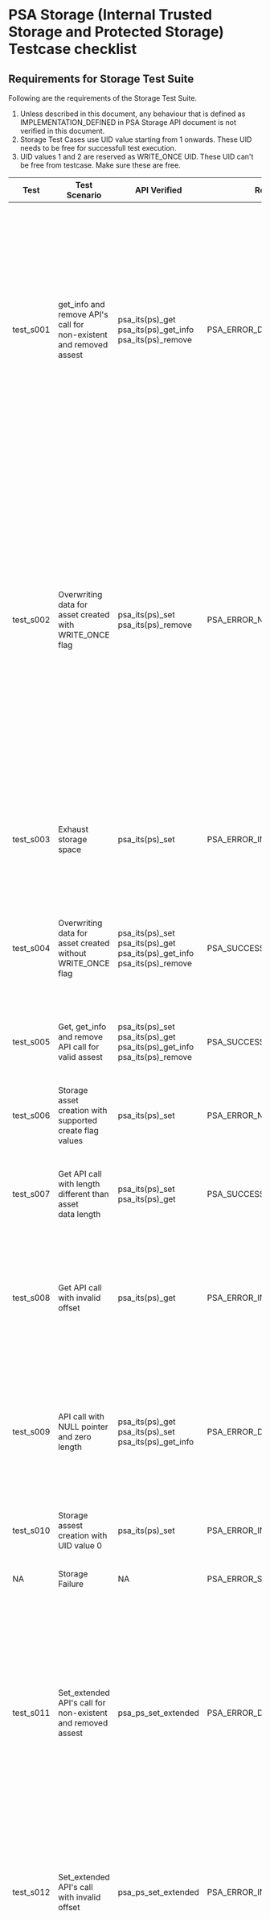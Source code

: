 # PSA Storage (Internal Trusted Storage and Protected Storage) Testcase checklist

## Requirements for Storage Test Suite

Following are the requirements of the Storage Test Suite. <br />

1. Unless described in this document, any behaviour that is defined as IMPLEMENTATION_DEFINED in PSA Storage API document is not verified in this document. <br />
2. Storage Test Cases use UID value starting from 1 onwards. These UID needs to be free for successfull test execution.<br />
3. UID values 1 and 2 are reserved as WRITE_ONCE UID. These UID can't be free from testcase. Make sure these are free.<br />

| Test      | Test Scenario                         | API Verified   | Return Value            | Test Algorithm      | UID Usage              |
|-----------|---------------------------------------|----------------|-------------------------|---------------------|------------------------|
| test_s001 | get_info and remove API's call for <br /> non-existent and removed assest | psa_its(ps)_get<br />psa_its(ps)_get_info <br />psa_its(ps)_remove<br />                                 | PSA_ERROR_DOES_NOT_EXIST                                 | 1. Call get API with UID for which no UID/Data pair is created<br />2. Call get_info API for which no UID/Data pair is created<br />3. Call remove API for which no UID/Data pair is created<br />4. Set valid  UID/Data pair with uid1<br />5. Set one more set of UID/Data pair, with different uid, than previous<br />6. Remove the uid of step 4.<br />7. Call get API for  removed UID/data pair<br />8. Call get_info API for  removed UID/Data pair<br />9. Call remove API for  removed UID/Data pair<br />10. Set valid UID/Data pair<br />11. Call get API for different uid , then created<br />12. Call get_info API for different uid, then created<br />13. Call remove API for different uid, then created<br />14. Remove the created UID/Data pair.<br />15. Remove the stray uid.<br />                                                                                                         | UID value used are 5,6,7                                                                                                                     |
| test_s002 | Overwriting data for asset created with<br /> WRITE_ONCE flag                 | psa_its(ps)_set<br />psa_its(ps)_remove<br />                                                            | PSA_ERROR_NOT_PERMITTED                                  | 1. Set valid UID/data value pair , with create flag value none.<br />2. Call get and get_info API to validate the data, attributes associated with data<br />3. Call set API again with same uid and create flag  PSA_STORAGE_WRITE_ONCE_FLAG<br />4. Call get and get_info API to validate the data, attributes associated with data<br /> is not changed after second set operation<br />5. try to remove the UID/data pair.<br />6. Create new UID/data value pair, with create flag PSA_STORAGE_WRITE_ONCE_FLAG<br />7. Try to remove the created UID.<br />8. Call get and get_info API to validate the data, attributes associated with data<br />9. Again call SET with same UID , create flag PSA_STORAGE_WRITE_ONCE_FLAG but <br />different data length<br />10. Try to remove the UID, PSA_ERROR_NOT_PERMITTED error should be returned<br />11. Call get and get_info API to validate the data, attributes associated with data<br /> | UID value used are 1 and 2                                                                                                                                                                     |
| test_s003 | Exhaust storage space                                                         | psa_its(ps)_set<br />                                                                                    | PSA_ERROR_INSUFFICIENT_STORAGE                           | 1. Create UID/data pairs, with data_len of ARCH_TEST_STORAGE_UID_MAX_SIZE bytes. Do this with incrementing<br /> uid values till we have INSUFFICENT_SPACE.<br />2. Remove all the UID/data pairs created.<br />3. Repeat the steps once more, to check all previous uid are removed successfully<br />                                                                                                                                                                                                                                                                                                                                                                                                                                                                                                                                                                                                                                                                        | UID value starts from 5 and keep on incrementing till all space is exhausted                                                                                                                    |
| test_s004 | Overwriting data for asset created without WRITE_ONCE flag                    | psa_its(ps)_set<br />psa_its(ps)_get<br />psa_its(ps)_get_info<br />psa_its(ps)_remove<br />             | PSA_SUCCESS                                              | 1. Set a valid uid/data pair<br />2. Validate the data using get api<br />3. Change the data length to half of previous.<br />4. Call GET api with original data length , expect the success result and the read buffer to match for half of original length <br />5. Call REMOVE api to delete the UID/data pair<br />                                                                                                                                                                                                                                                                                                                                                                                                                                                                                      | UID value used is 5                                                                                                                                                                            |
| test_s005 | Get, get_info and remove API call for valid assest                            | psa_its(ps)_set<br />psa_its(ps)_get<br />psa_its(ps)_get_info<br />psa_its(ps)_remove<br />             | PSA_SUCCESS                                              | 1. Set valid UID/data pair with varying uid and data_len <br />2. Call GET api and validate the set data<br />3. Call GET info api and validate the data attributes<br />4. Call REMOVE api to delete the UID/data pair<br />                                                                                                                                                                                                                                                                                                                                                                                                                                                                                                                                                                                                                                                                                      | UID value used are 4                                                                                                                           |
| test_s006 | Storage asset creation with supported create flag values                      | psa_its(ps)_set<br />                                                                                    | PSA_ERROR_NOT_SUPPORTED                                  | 1. Call the SET API with available create flag values <br />2. Call GET_INFO api and validate the flag value<br />3. Remove the uid/data pair<br />                                                                                                                                                                                                                                                                                                                                                                                                                                                                                                                                                                                                                                                                                                                                                       | UID value used is 5                                                                                                                          |
| test_s007 | Get API call with length different than asset <br /> data length              | psa_its(ps)_set<br /> psa_its(ps)_get <br />                                                             | PSA_SUCCESS                                              | 1. Create valid uid/data pair. <br />2. Increase the length of storage.<br />3. Try to access the old length using get api.<br />4. Try to access with valid length less than stored size.<br />5. Decrease the length of storage.<br />6. Try to access the old length.<br />7. Remove the uid<br />                                                                                                                                                                                                                                                                                                                                                                                                                                                                                                                                           | UID value used is 5                                                                                                                       |
| test_s008 | Get API call with invalid offset                                              | psa_its(ps)_get<br />                                                                                    | PSA_ERROR_INVALID_ARGUMENT                               | 1. Set valid UID/data pair<br />2. Call GET api with valid offset and offset + data_len equal to stored data size.<br />3. Call GET api with valid offset and offset + data_len less than stored data size.<br />4. Call get api with invalid offset.<br />5. Call get api with zero offset , but data len greater than data size.<br />6. Remove the uid.<br />                                                                                                                                                                                                                                                                                                                                                                                                                                                                                                                                                  | UID value used is  5 |
| test_s009 | API call with NULL pointer and zero length                                    | psa_its(ps)_get<br />psa_its(ps)_set<br />psa_its(ps)_get_info<br />                                     | PSA_ERROR_DOES_NOT_EXIST                                 | 1. Call the SET API with NULL pointer and data_len zero <br />2. Validate using get_info api storage should be present.<br />3. Call get API with NULL pointer.<br />4. Remove the UID.<br />5. Call get_info API to validate storage is removed.<br />6. Set storage entity with valid write_buffer , but length zero.<br />7. Call get_info API to validate storage attributes.<br />8. Call get_info api with NULL pointer and valid uid.<br />9. Remove the uid<br />                                                                                                                                                                                                                                                                                                                                                                                                                                                                                                                                                    | UID value used is 5 <br />                                                                                                                                                                     |
| test_s010 | Storage assest creation with UID value 0                                      | psa_its(ps)_set<br />                                                                                    | PSA_ERROR_INVALID_ARGUMENT                               | 1. Call the SET API with UID value 0.<br />2. Check that storage creation fails.<br /> | UID value used is 0 <br />
| NA        | Storage Failure                                                               | NA                                                                                                       | PSA_ERROR_STORAGE_FAILURE                                | 1. The failure cause will depend on the underlying <br /> platform and vary for each implementation.<br /> It is skipped in current suite  <br /> | NA <br />                                                                                                                                                                     |
| test_s011 | Set_extended API's call for <br /> non-existent and removed assest            | psa_ps_set_extended<br />                                                                                | PSA_ERROR_DOES_NOT_EXIST                                 | Below Steps will be run only if optional API are not supported.<br />1. Call the SET Extended API when no uid present.<br />2. Create a valid storage using set. <br /> 3. Call create api with different length for existing uid.<br /> 4. Call create api to set WRITE_ONCE flag.<br /> 5. Validate data attributes are maintained.<br />6. Remove the uid.<br /> 7. Create valid storage using create api.<br /> 8. Try to change length using create api.<br /> 9. Validate storage is empty.<br /> 10. Again call create api with original parameters.<br />11. Remove the uid.<br /> 12. Check no duplicate entry present.<br />                                                                                                                                                                                                                                                                                                                                                                                                                                                                                                                                                   | UID value used is 5 <br />                                                                                                                                                                     |
| test_s012 | Set_extended API's call <br /> with invalid offset                            | psa_ps_set_extended<br />                                                                                | PSA_ERROR_INVALID_ARGUMENT                               | Below Steps will be run only if optional API are not supported.<br />1. Create a valid storage using create.<br /> 2. Set data on first half of buffer.<br /> 3. Try to set data at incorrect offset +length. <br /> 4. Try to set data at incorrect offset.<br />5. Try to set at correct offset but zero length buffer.<br />6. Try to set data at incorrect length and valid offset.<br /> 7. Overwrite the storage using set api.<br /> 8. Validate data is correctly written.<br /> 10. Remove the uid.<br />                                                                                                                                                                                                                                                                                                                                                                                                                                                                                                                                                   | UID value used is 6 <br />
| test_s013 | Create and set_extended API call for valid assest                             | psa_ps_set_extended<br /> psa_ps_create                                                                  | PSA_SUCCESS                                              | Below Steps will be run only if optional API are not supported.<br />1.  Create Storage of zero length using create.<br />2. Try to set some data in the storage created.<br />3. Validate the storage attributes.<br /> 4. Remove the storage.<br /> 5. Create a valid storage with non-zero length.<br /> 6. Set data in the buffer.<br /> 7. Validate the data attributes.<br /> 8. Overwrite data using set api.<br /> 9. Validate the data.<br /> 10. Call create api for existing uid with same parameters.<br /> 11. Remove the uid.<br /> 12. Check with set_extended no duplicate uid exists.<br />                                                                                                                                                                                                                                                                                                                                                                                                                                                                                                                                                                                                                                                                                                                                                                                                                          | UID value used is 4
| test_s014 | Create and set_extended API call<br /> when API's not supported               | psa_ps_create<br />psa_ps_set_extended<br />                                                             | PSA_ERROR_NOT_SUPPORTED                                  | Below Steps will be run only if optional API are not supported.<br />1. Create API call should fail.<br />2. Check the UID should not exist.<br /> 3. Create storage using set API.<br /> 4. Try to partially write using set_extended API.<br /> 5. Validate data is not modified.<br /> 6. Remove the uid.<br />                                                                                                                                                                                                                                                                                                                                                                                                                                                                                                                                                                                                                                                                                                                                                                                                                          | UID value used is 5
| test_s015 | Create API call with<br /> WRITE_ONCE flag                                    | psa_ps_create<br />                                                                                      | PSA_ERROR_NOT_SUPPORTED                                  | Below Step will be run only if optional API are supported.<br />1. Create API call with WRITE_ONCE flag should fail.<br />                                                                                                                                                                                                                                                                                                                                                                                                                                                                                                                                                                                                                                                                                                                                                                                                                          | UID value used is 5 <br />
| test_s016 | Create API call for capacity check                                            | psa_ps_create<br /> psa_ps_set<br /> psa_ps_get_info<br /> psa_ps_set_extended<br /> psa_ps_remove<br /> | PSA_ERROR_ALREADY_EXISTS<br /> PSA_ERROR_STORAGE_FAILURE | Below Steps will be run only if optional API are supported.<br /> 1. Create storage with valid UID and capacity using create<br /> 2. Check create for existing UID fails<br /> 3. Check the attributes of storage are unchanged<br /> 4. Override the storage using SET API<br /> 5. Check the attributes of storage are changed<br /> 6. Accessing old capacity with set_extended API fails<br /> 7. Remove the storage<br /> 8. Create new storage with valid UID/data pair using set API<br /> 9. Check create API for existing UID fails<br /> 10. Remove the storage | UID value used is 5                                                                                                                                                           <br />
| test_s017 | Partial write check with set extended API                                     | psa_ps_create<br /> psa_ps_set_extended<br /> psa_ps_get_info<br /> psa_ps_remove<br />                  | PSA_ERROR_STORAGE_FAILURE                                | Below Steps will be run only if optional API are supported.<br /> 1. Create storage with valid UID and capacity using create<br /> 2. Set partial data using set extended API<br /> 3. Check set extended API fails for data with gaps<br /> 4. Set full length data using set extended API<br /> 5. Check the valid attributes of storage<br /> 6. Remove the storage<br /> | UID value used is 5 <br />
| NA        | Fatal error <br />                                                            | NA                                                                                                       | PSA_ERROR_STORAGE_FAILURE                                | 1. The failure cause will depend on the underlying <br /> platform and vary for each implementation.<br /> It is skipped in current suite  <br /> | NA <br /> |
| NA        | Data Corruption  <br />                                                       | NA                                                                                                       | PSA_ERROR_DATA_CORRUPT                                   | 1. The failure cause will depend on the underlying <br /> platform and vary for each implementation.<br /> It is skipped in current suite  <br /> | NA <br /> |
| NA        | Invalid Signature <br />                                                      | NA                                                                                                       | PSA_ERROR_INVALID_SIGNATURE                              | 1. The failure cause will depend on the underlying <br /> platform and vary for each implementation.<br /> It is skipped in current suite  <br /> | NA <br /> |

## License
Arm PSA test suite is distributed under Apache v2.0 License.

--------------

*Copyright (c) 2019-2021, Arm Limited and Contributors. All rights reserved.*
